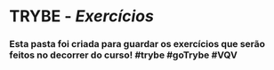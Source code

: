 # **TRYBE** - *Exercícios*

### Esta pasta foi criada para guardar os exercícios que serão feitos no decorrer do curso! #trybe #goTrybe #VQV 
